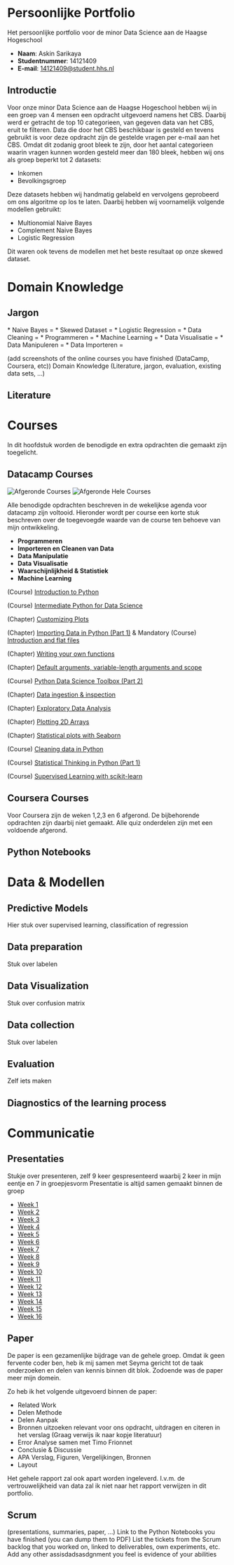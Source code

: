 <h1>Persoonlijke Portfolio</h1>

Het persoonlijke portfolio voor de minor Data Science aan de Haagse Hogeschool

* <b>Naam</b>: Askin Sarikaya
* <b>Studentnummer</b>: 14121409
* <b>E-mail</b>: 14121409@student.hhs.nl

<h2>Introductie</h2>

Voor onze minor Data Science aan de Haagse Hogeschool hebben wij in een groep van 4 mensen een opdracht uitgevoerd namens het CBS.
Daarbij werd er getracht de top 10 categorieen, van gegeven data van het CBS, eruit te filteren.
Data die door het CBS beschikbaar is gesteld en tevens gebruikt is voor deze opdracht zijn de gestelde vragen per e-mail aan het CBS.
Omdat dit zodanig groot bleek te zijn, door het aantal categorieen waarin vragen kunnen worden gesteld meer dan 180 bleek, hebben wij ons als groep beperkt tot 2 datasets:

* Inkomen
* Bevolkingsgroep

Deze datasets hebben wij handmatig gelabeld en vervolgens geprobeerd om ons algoritme op los te laten. Daarbij hebben wij voornamelijk volgende modellen gebruikt:

* Multionomial Naive Bayes
* Complement Naive Bayes
* Logistic Regression

Dit waren ook tevens de modellen met het beste resultaat op onze skewed dataset. 

<h1>Domain Knowledge</h1>

<h2>Jargon</h2>
* Naive Bayes =
* Skewed Dataset =
* Logistic Regression =
* Data Cleaning =
* Programmeren = 
* Machine Learning =
* Data Visualisatie =
* Data Manipuleren = 
* Data Importeren =



 (add screenshots of the online courses you have finished (DataCamp, Coursera, etc))
Domain Knowledge (Literature, jargon, evaluation, existing data sets, ...)
<h2>Literature</h2>
<h1>Courses</h1>
In dit hoofdstuk worden de benodigde en extra opdrachten die gemaakt zijn toegelicht.

<h2>Datacamp Courses </h2>


![Afgeronde Courses](/Portfolio/Courses/Alle%20assignments%20+.png)
![Afgeronde Hele Courses](/Portfolio/Courses/Voltooide%20Courses.png)

Alle benodigde opdrachten beschreven in de wekelijkse agenda voor datacamp zijn voltooid. 
Hieronder wordt per course een korte stuk beschreven over de toegevoegde waarde van de course ten behoeve van mijn ontwikkeling.


* <b> Programmeren </b>
* <b> Importeren en Cleanen van Data </b>
* <b> Data Manipulatie </b>
* <b> Data Visualisatie </b>
* <b> Waarschijnlijkheid & Statistiek </b>
* <b> Machine Learning </b>


(Course) [Introduction to Python](https://www.datacamp.com/courses/intro-to-python-for-data-science)

(Course) [Intermediate Python for Data Science](https://www.datacamp.com/courses/intro-to-python-for-data-science)

(Chapter) [Customizing Plots](https://www.datacamp.com/courses/introduction-to-data-visualization-with-python)

(Chapter) [Importing Data in Python (Part 1)](https://www.datacamp.com/courses/importing-data-in-python-part-1) & Mandatory
(Course) [Introduction and flat files](https://www.datacamp.com/courses/importing-data-in-python-part-1)

(Chapter) [Writing your own functions](https://www.datacamp.com/courses/python-data-science-toolbox-part-1)

(Chapter) [Default arguments, variable-length arguments and scope](https://www.datacamp.com/courses/python-data-science-toolbox-part-1)

(Course) [Python Data Science Toolbox (Part 2)](https://www.datacamp.com/courses/python-data-science-toolbox-part-2)

(Chapter) [Data ingestion & inspection](https://www.datacamp.com/courses/pandas-foundations)

(Chapter) [Exploratory Data Analysis](https://www.datacamp.com/courses/pandas-foundations)

(Chapter) [Plotting 2D Arrays](https://www.datacamp.com/courses/introduction-to-data-visualization-with-python)

(Chapter) [Statistical plots with Seaborn](https://www.datacamp.com/courses/introduction-to-data-visualization-with-python)

(Course) [Cleaning data in Python](https://www.datacamp.com/courses/cleaning-data-in-python)

(Course) [Statistical Thinking in Python (Part 1)](https://www.datacamp.com/courses/statistical-thinking-in-python-part-1)

(Course) [Supervised Learning with scikit-learn](https://www.datacamp.com/courses/supervised-learning-with-scikit-learn)


<h2>Coursera Courses </h2>


Voor Coursera zijn de weken 1,2,3 en 6 afgerond. De bijbehorende opdrachten zijn daarbij niet gemaakt. 
Alle quiz onderdelen zijn met een voldoende afgerond.

<h2>Python Notebooks

<h1>Data & Modellen</h1>
<h2>Predictive Models</h2>
Hier stuk over supervised learning, classification of regression
<h2>Data preparation</h2>
Stuk over labelen 
<h2>Data Visualization</h2>
Stuk over confusion matrix
<h2>Data collection</h3>
Stuk over labelen
<h2>Evaluation</h3>
Zelf iets maken
<h2>Diagnostics of the learning process</h2>

<h1>Communicatie</h1>
<h2>Presentaties</h2>

Stukje over presenteren, zelf 9 keer gespresenteerd waarbij 2 keer in mijn eentje en 7  in groepjesvorm
Presentatie is altijd samen gemaakt binnen de groep

* [Week 1](/Presentaties/2018.08.31-intro.pptx)
* [Week 2](/Presentaties/2018.09.07%20Presentatie.pptx) 
* [Week 3](/Presentaties/2018.09.10%20CBS%20Presentatie.pptx)
* [Week 4](/Presentaties/2018.09.14%20Presentatie.pptx)
* [Week 5](/Presentaties/2018.09.21%20CBS%20Presentatie.pptx)
* [Week 6](/Presentaties/2018.09.28%20CBS%20Presentatie.pptx)
* [Week 7](/Presentaties/2018.10.05%20CBS%20Presentatie.pptx)
* [Week 8](/Presentaties/2018.10.12%20CBS%20Presentatie.pptx)
* [Week 9](/Presentaties/2018.10.19%20CBS%20Presentatie.pptx)
* [Week 10](/Presentaties/2018.11.02%20CBS%20Presentatie.pptx)
* [Week 11](/Presentaties/2018.11.09%20CBS%20Presentatie.pptx)
* [Week 12](/Presentaties/2018.11.16%20CBS%20Presentatie.pptx)
* [Week 13](/Presentaties/2018.11.30%20CBS%20Presentatie.pptx)
* [Week 14](/Presentaties/2018.12.07%20CBS%20Presentatie.pptx)
* [Week 15](/Presentaties/2018.12.17%20CBS%20Presentatie%20%5BAutosaved%5D.pptx)
* [Week 16](/Presentaties/2018.12.21%20CBS%20Presentatie.pptx)


<h2>Paper</h2>
De paper is een gezamenlijke bijdrage van de gehele groep. 
Omdat ik geen fervente coder ben, heb ik mij samen met Seyma gericht tot de taak onderzoeken en delen van kennis binnen dit blok. 
Zodoende was de paper meer mijn domein. 

Zo heb ik het volgende uitgevoerd binnen de paper:


* Related Work
* Delen Methode
* Delen Aanpak
* Bronnen uitzoeken relevant voor ons opdracht, uitdragen en citeren in het verslag (Graag verwijs ik naar kopje literatuur)
* Error Analyse samen met Timo Frionnet
* Conclusie & Discussie
* APA Verslag, Figuren, Vergelijkingen, Bronnen
* Layout

Het gehele rapport zal ook apart worden ingeleverd. I.v.m. de vertrouwelijkheid van data zal ik niet naar het rapport verwijzen in dit portfolio.


<h2>Scrum</h2>
(presentations, summaries, paper, ...)
Link to the Python Notebooks you have finished (you can dump them to PDF)
List the tickets from the Scrum backlog that you worked on, linked to deliverables, own experiments, etc.
Add any other assisdadsasdgnment you feel is evidence of your abilities